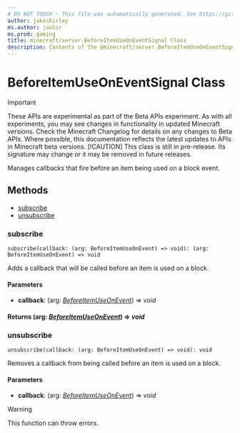 ```yaml
---
# DO NOT TOUCH — This file was automatically generated. See https://github.com/mojang/minecraftapidocsgenerator to modify descriptions, examples, etc.
author: jakeshirley
ms.author: jashir
ms.prod: gaming
title: minecraft/server.BeforeItemUseOnEventSignal Class
description: Contents of the @minecraft/server.BeforeItemUseOnEventSignal class.
---
```

# BeforeItemUseOnEventSignal Class
>[!IMPORTANT]
>These APIs are experimental as part of the Beta APIs experiment. As with all experiments, you may see changes in functionality in updated Minecraft versions. Check the Minecraft Changelog for details on any changes to Beta APIs. Where possible, this documentation reflects the latest updates to APIs in Minecraft beta versions.
> [!CAUTION]
> This class is still in pre-release.  Its signature may change or it may be removed in future releases.

Manages callbacks that fire before an item being used on a block event.

## Methods
- [subscribe](#subscribe)
- [unsubscribe](#unsubscribe)

### **subscribe**
`
subscribe(callback: (arg: BeforeItemUseOnEvent) => void): (arg: BeforeItemUseOnEvent) => void
`

Adds a callback that will be called before an item is used on a block.

#### **Parameters**
- **callback**: (arg: [*BeforeItemUseOnEvent*](BeforeItemUseOnEvent.md)) => *void*

#### **Returns** (arg: [*BeforeItemUseOnEvent*](BeforeItemUseOnEvent.md)) => *void*

### **unsubscribe**
`
unsubscribe(callback: (arg: BeforeItemUseOnEvent) => void): void
`

Removes a callback from being called before an item is used on a block.

#### **Parameters**
- **callback**: (arg: [*BeforeItemUseOnEvent*](BeforeItemUseOnEvent.md)) => *void*

> [!WARNING]
> This function can throw errors.
